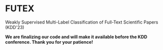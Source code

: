 # FUTEX
Weakly Supervised Multi-Label Classification of Full-Text Scientific Papers (KDD'23)

**We are finalizing our code and will make it available before the KDD conference. Thank you for your patience!**
